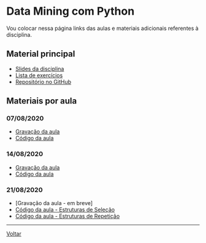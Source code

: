 # Data Mining com Python

Vou colocar nessa página links das aulas e materiais adicionais referentes à disciplina.

## Material principal

* [Slides da disciplina](/assets/datamining/slides.pdf)
* [Lista de exercícios](/assets/datamining/exercicios.html)
* [Repositório no GitHub](https://github.com/victor0machado/2020.2-datamining)

## Materiais por aula

### 07/08/2020

* [Gravação da aula](https://ca.bbcollab.com/recording/53ea807ef0a144a3902a622d8afb4551)
* [Código da aula](https://github.com/victor0machado/2020.2-datamining/blob/master/aulas/aula_01.py)

### 14/08/2020

* [Gravação da aula](https://ca.bbcollab.com/recording/30c03395933340019e5ab1099d586b7c)
* [Código da aula](https://github.com/victor0machado/2020.2-datamining/blob/master/aulas/aula_02.py)

### 21/08/2020

* [Gravação da aula - em breve]
* [Código da aula - Estruturas de Seleção](https://github.com/victor0machado/2020.2-datamining/blob/master/aulas/aula_03.py)
* [Código da aula - Estruturas de Repetição](https://github.com/victor0machado/2020.2-datamining/blob/master/aulas/aula_03_parte2.py)

---

[Voltar](https://victor0machado.github.io/)
